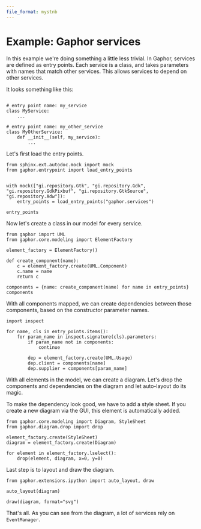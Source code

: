 ```yaml
---
file_format: mystnb
---
```


# Example: Gaphor services

In this example we're doing something a little less trivial. In Gaphor, services
are defined as entry points. Each service is a class, and takes parameters with
names that match other services. This allows services to depend on other
services.

It looks something like this:

```{code-cell} ipython

# entry point name: my_service
class MyService:
    ...

# entry point name: my_other_service
class MyOtherService:
    def __init__(self, my_service):
        ...
```

Let's first load the entry points.

```{code-cell} ipython
from sphinx.ext.autodoc.mock import mock
from gaphor.entrypoint import load_entry_points


with mock(["gi.repository.Gtk", "gi.repository.Gdk", "gi.repository.GdkPixbuf", "gi.repository.GtkSource", "gi.repository.Adw"]):
    entry_points = load_entry_points("gaphor.services")

entry_points
```

Now let's create a class in our model for every service.

```{code-cell} ipython
from gaphor import UML
from gaphor.core.modeling import ElementFactory

element_factory = ElementFactory()

def create_component(name):
    c = element_factory.create(UML.Component)
    c.name = name
    return c

components = {name: create_component(name) for name in entry_points}
components
```

With all components mapped, we can create dependencies between those components,
based on the constructor parameter names.

```{code-cell} ipython
import inspect

for name, cls in entry_points.items():
    for param_name in inspect.signature(cls).parameters:
        if param_name not in components:
            continue

        dep = element_factory.create(UML.Usage)
        dep.client = components[name]
        dep.supplier = components[param_name]
```

With all elements in the model, we can create a diagram. Let's drop the
components and dependencies on the diagram and let auto-layout do its magic.

To make the dependency look good, we have to add a style sheet. If you create a
new diagram via the GUI, this element is automatically added.

```{code-cell} ipython
from gaphor.core.modeling import Diagram, StyleSheet
from gaphor.diagram.drop import drop

element_factory.create(StyleSheet)
diagram = element_factory.create(Diagram)

for element in element_factory.lselect():
    drop(element, diagram, x=0, y=0)
```

Last step is to layout and draw the diagram.

```{code-cell} ipython
from gaphor.extensions.ipython import auto_layout, draw

auto_layout(diagram)

draw(diagram, format="svg")
```

That's all. As you can see from the diagram, a lot of services rely on
`EventManager`.
